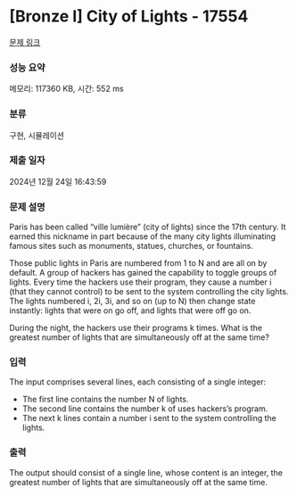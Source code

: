 # [Bronze I] City of Lights - 17554 

[문제 링크](https://www.acmicpc.net/problem/17554) 

### 성능 요약

메모리: 117360 KB, 시간: 552 ms

### 분류

구현, 시뮬레이션

### 제출 일자

2024년 12월 24일 16:43:59

### 문제 설명

<p>Paris has been called “ville lumière” (city of lights) since the 17th century. It earned this nickname in part because of the many city lights illuminating famous sites such as monuments, statues, churches, or fountains.</p>

<p>Those public lights in Paris are numbered from 1 to N and are all on by default. A group of hackers has gained the capability to toggle groups of lights. Every time the hackers use their program, they cause a number i (that they cannot control) to be sent to the system controlling the city lights. The lights numbered i, 2i, 3i, and so on (up to N) then change state instantly: lights that were on go off, and lights that were off go on.</p>

<p>During the night, the hackers use their programs k times. What is the greatest number of lights that are simultaneously off at the same time?</p>

### 입력 

 <p>The input comprises several lines, each consisting of a single integer:</p>

<ul>
	<li>The first line contains the number N of lights.</li>
	<li>The second line contains the number k of uses hackers’s program.</li>
	<li>The next k lines contain a number i sent to the system controlling the lights.</li>
</ul>

### 출력 

 <p>The output should consist of a single line, whose content is an integer, the greatest number of lights that are simultaneously off at the same time.</p>

